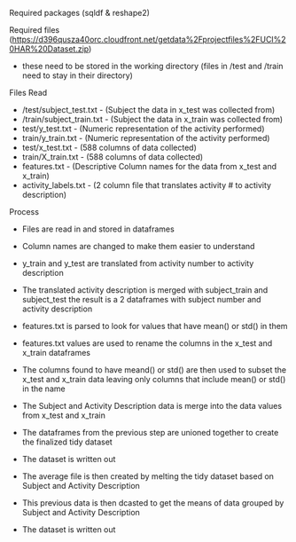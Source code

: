 Required packages (sqldf & reshape2)

Required files (https://d396qusza40orc.cloudfront.net/getdata%2Fprojectfiles%2FUCI%20HAR%20Dataset.zip)
 - these need to be stored in the working directory (files in /test and /train need to stay in their directory)

Files Read
* /test/subject_test.txt   - (Subject the data in x_test was collected from)
* /train/subject_train.txt - (Subject the data in x_train was collected from)  
* test/y_test.txt          - (Numeric representation of the activity performed)
* train/y_train.txt        - (Numeric representation of the activity performed)
* test/x_test.txt          - (588 columns of data collected) 
* train/X_train.txt        - (588 columns of data collected)
* features.txt             - (Descriptive Column names for the data from x_test and x_train)
* activity_labels.txt      - (2 column file that translates activity # to activity description)

Process
* Files are read in and stored in dataframes
* Column names are changed to make them easier to understand
* y_train and y_test are translated from activity number to activity description
* The translated activity description is merged with subject_train and subject_test 
 the result is a 2 dataframes with subject number and activity description
* features.txt is parsed to look for values that have mean() or std() in them
* features.txt values are used to rename the columns in the x_test and x_train dataframes
* The columns found to have meand() or std() are then used to subset the x_test and x_train data leaving only 
 columns that include mean() or std() in the name
* The Subject and Activity Description data is merge into the data values from x_test and x_train
* The dataframes from the previous step are unioned together to create the finalized tidy dataset
* The dataset is written out

* The average file is then created by melting the tidy dataset based on Subject and Activity Description
* This previous data is then dcasted to get the means of data grouped by Subject and Activity Description
* The dataset is written out
